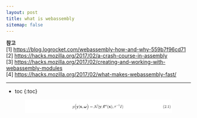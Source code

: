 ```yaml
---
layout: post
title: what is webassembly
sitemap: false
---
```


**참고**  
[1] <https://blog.logrocket.com/webassembly-how-and-why-559b7f96cd71>  
[2] <https://hacks.mozilla.org/2017/02/a-crash-course-in-assembly>  
[3] <https://hacks.mozilla.org/2017/02/creating-and-working-with-webassembly-modules>  
[4] <https://hacks.mozilla.org/2017/02/what-makes-webassembly-fast/>  
* * *  

* toc
{:toc}
<p align="center"><img width="400" src="/assets/img/paper/uncertainty_in_deep_learning/1.png"></p>
